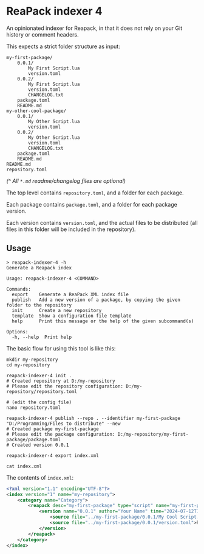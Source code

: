# ReaPack indexer 4

An opinionated indexer for Reapack, in that it does not rely on your Git history or comment headers.

This expects a strict folder structure as input:

```plain
my-first-package/
    0.0.1/
        My First Script.lua
        version.toml
    0.0.2/
        My First Script.lua
        version.toml
        CHANGELOG.txt
    package.toml
    README.md
my-other-cool-package/
    0.0.1/
        My Other Script.lua
        version.toml
    0.0.2/
        My Other Script.lua
        version.toml
        CHANGELOG.txt
    package.toml
    README.md
README.md
repository.toml
```

_(^ All `*.md` readme/changelog files are optional)_

The top level contains `repository.toml`, and a folder for each package.

Each package contains `package.toml`, and a folder for each package version.

Each version contains `version.toml`, and the actual files to be distributed (all files in this folder will be included in the repository).

## Usage

```plain
> reapack-indexer-4 -h
Generate a Reapack index

Usage: reapack-indexer-4 <COMMAND>

Commands:
  export    Generate a ReaPack XML index file
  publish   Add a new version of a package, by copying the given folder to the repository
  init      Create a new repository
  template  Show a configuration file template
  help      Print this message or the help of the given subcommand(s)

Options:
  -h, --help  Print help
```

The basic flow for using this tool is like this:

```shell
mkdir my-repository
cd my-repository

reapack-indexer-4 init .
# Created repository at D:/my-repository
# Please edit the repository configuration: D:/my-repository/repository.toml

# (edit the config file)
nano repository.toml

reapack-indexer-4 publish --repo . --identifier my-first-package "D:/Programming/Files to distribute" --new
# Created package my-first-package
# Please edit the package configuration: D:/my-repository/my-first-package/package.toml
# Created version 0.0.1

reapack-indexer-4 export index.xml

cat index.xml
```

The contents of `index.xml`:

```xml
<?xml version="1.1" encoding="UTF-8"?>
<index version="1" name="my-repository">
	<category name="Category">
		<reapack desc="my-first-package" type="script" name="my-first-package">
			<version name="0.0.1" author="Your Name" time="2024-07-12T13:20:22.214444900+00:00">
				<source file="../my-first-package/0.0.1/My Cool Script.lua" main="main">https://raw.githubusercontent.com/jamesWalker55/reaper-scripting-5-index/a9e6bed9dd02148514b6e6ebf407c7740e2e3375/my-first-package/0.0.1/My Cool Script.lua</source>
				<source file="../my-first-package/0.0.1/version.toml">https://raw.githubusercontent.com/jamesWalker55/reaper-scripting-5-index/a9e6bed9dd02148514b6e6ebf407c7740e2e3375/my-first-package/0.0.1/version.toml</source>
			</version>
		</reapack>
	</category>
</index>
```
